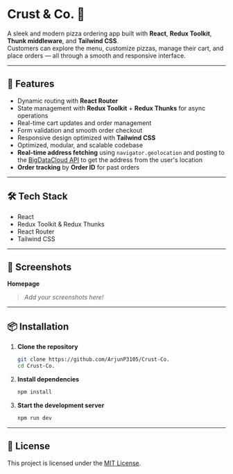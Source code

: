 # Crust & Co. 🍕

A sleek and modern pizza ordering app built with **React**, **Redux Toolkit**, **Thunk middleware**, and **Tailwind CSS**.  
Customers can explore the menu, customize pizzas, manage their cart, and place orders — all through a smooth and responsive interface.

---

## 🚀 Features
- Dynamic routing with **React Router**
- State management with **Redux Toolkit** + **Redux Thunks** for async operations
- Real-time cart updates and order management
- Form validation and smooth order checkout
- Responsive design optimized with **Tailwind CSS**
- Optimized, modular, and scalable codebase
- **Real-time address fetching** using `navigator.geolocation` and posting to the [BigDataCloud API](https://api.bigdatacloud.net/data/reverse-geocode-client) to get the address from the user's location
- **Order tracking** by **Order ID** for past orders

---

## 🛠 Tech Stack
- React
- Redux Toolkit & Redux Thunks
- React Router
- Tailwind CSS

---

## 📸 Screenshots

**Homepage**

> _Add your screenshots here!_

---

## 📦 Installation

1. **Clone the repository**
   ```bash
   git clone https://github.com/ArjunP3105/Crust-Co.
   cd Crust-Co.
   ```

2. **Install dependencies**
   ```bash
   npm install
   ```

3. **Start the development server**
   ```bash
   npm run dev
   ```

---

## 📄 License

This project is licensed under the [MIT License](LICENSE).

